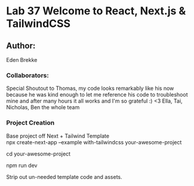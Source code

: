 # Lab 37 Welcome to React, Next.js & TailwindCSS

## Author:

Eden Brekke

### Collaborators:

Special Shoutout to Thomas, my code looks remarkably like his now because he was kind enough to let me reference his code to troubleshoot mine and after many hours it all works and I'm so grateful :) <3
Ella, Tai, Nicholas, Ben the whole team

### Project Creation

Base project off Next + Tailwind Template  
npx create-next-app –example with-tailwindcss your-awesome-project  

cd your-awesome-project  

npm run dev  

Strip out un-needed template code and assets.